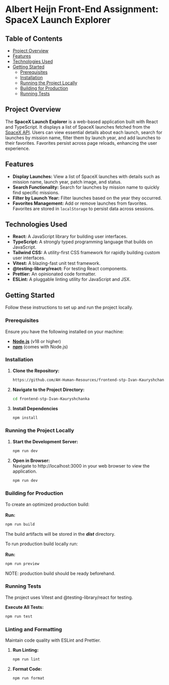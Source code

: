 # Albert Heijn Front-End Assignment: SpaceX Launch Explorer

## Table of Contents

- [Project Overview](#project-overview)
- [Features](#features)
- [Technologies Used](#technologies-used)
- [Getting Started](#getting-started)
  - [Prerequisites](#prerequisites)
  - [Installation](#installation)
  - [Running the Project Locally](#running-the-project-locally)
  - [Building for Production](#building-for-production)
  - [Running Tests](#running-tests)

## Project Overview

The **SpaceX Launch Explorer** is a web-based application built with React and TypeScript. It displays a list of SpaceX launches fetched from the [SpaceX API](https://api.spacexdata.com/v4/launches). Users can view essential details about each launch, search for launches by mission name, filter them by launch year, and add launches to their favorites. Favorites persist across page reloads, enhancing the user experience.

## Features

- **Display Launches:** View a list of SpaceX launches with details such as mission name, launch year, patch image, and status.
- **Search Functionality:** Search for launches by mission name to quickly find specific missions.
- **Filter by Launch Year:** Filter launches based on the year they occurred.
- **Favorites Management:** Add or remove launches from favorites. Favorites are stored in `localStorage` to persist data across sessions.

## Technologies Used

- **React:** A JavaScript library for building user interfaces.
- **TypeScript:** A strongly typed programming language that builds on JavaScript.
- **Tailwind CSS:** A utility-first CSS framework for rapidly building custom user interfaces.
- **Vitest:** A blazing-fast unit test framework.
- **@testing-library/react:** For testing React components.
- **Prettier:** An opinionated code formatter.
- **ESLint:** A pluggable linting utility for JavaScript and JSX.

## Getting Started

Follow these instructions to set up and run the project locally.

### Prerequisites

Ensure you have the following installed on your machine:

- **[Node.js](https://nodejs.org/)** (v18 or higher)
- **[npm](https://www.npmjs.com/)** (comes with Node.js)

### Installation

1.  **Clone the Repository:**

    ```bash
    https://github.com/AH-Human-Resources/frontend-stp-Ivan-Kauryshchanka.git
    ```

2.  **Navigate to the Project Directory:**

    ```bash
    cd frontend-stp-Ivan-Kauryshchanka
    ```

3.  **Install Dependencies**
    ```bash
    npm install
    ```

### Running the Project Locally

1.  **Start the Development Server:**
    ```bash
    npm run dev
    ```
2.  **Open in Browser:**<br />
    Navigate to http://localhost:3000 in your web browser to view the application.
    ```bash
    npm run dev
    ```

### Building for Production

To create an optimized production build: <br />
<br />
**Run:**

```bash
npm run build
```

The build artifacts will be stored in the **_dist_** directory. <br />

To run production build locally run: <br />
<br />
**Run:**

```bash
npm run preview
```

NOTE: production build should be ready beforehand.

### Running Tests

The project uses Vitest and @testing-library/react for testing.

**Execute All Tests:**

```bash
npm run test
```

### Linting and Formatting

Maintain code quality with ESLint and Prettier.

1.  **Run Linting:**

    ```bash
    npm run lint
    ```

2.  **Format Code:**

    ```bash
    npm run format
    ```
